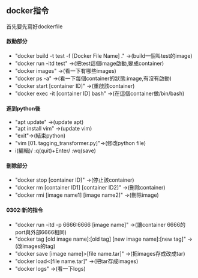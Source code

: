 ## docker指令
首先要先寫好dockerfile

#### 啟動部分
* "docker build -t test -f [Docker File Name] ." ->(build一個叫test的image)
* "docker run -itd test" ->(把test這個image啟動,變成container)
* "docker images" ->(看一下有哪些images)
* "docker ps -a" ->(看一下每個container的狀態:image,有沒有啟動)
* "docker start [container ID]" ->(重啟該container)
* "docker exec -it [container ID] bash" ->(在這個container做/bin/bash)

#### 進到python後
* "apt update" ->(update apt)
* "apt install vim" ->(update vim)
* "exit"->(結束python)
* "vim [01. tagging_transformer.py]"->(修改python file)
 * i(編輯)/ :q(quit)+Enter/ :wq(save)

#### 刪除部分
* "docker stop [container ID]" ->(停止該container)
* "docker rm [container ID1] [container ID2]" ->(刪除container)
* "docker rmi [image name1] [image name2]" ->(刪除image)

#### 0302:新的指令
* "docker run -itd -p 6666:6666 [image name]" ->(讓container 6666的port與外部6666相同)
* "docker tag [old image name]:[old tag] [new image name]:[new tag]" ->(改images的tag)
* "docker save [image name]>[file name.tar]" ->(把images存成改成tar)
* "docker load<[file name.tar]" ->(把tar存成images)
* "docker logs" ->(看一下logs)

